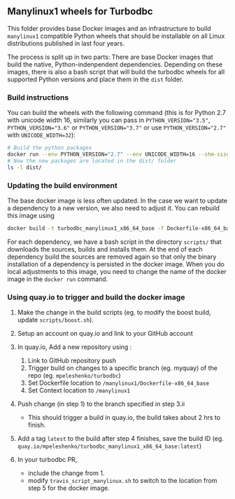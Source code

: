 ## Manylinux1 wheels for Turbodbc

This folder provides base Docker images and an infrastructure to build
`manylinux1` compatible Python wheels that should be installable on all
Linux distributions published in last four years.

The process is split up in two parts: There are base Docker images that build
the native, Python-indenpendent dependencies. Depending on these images, there
is also a bash script that will build the turbodbc wheels for all supported
Python versions and place them in the `dist` folder.

### Build instructions

You can build the wheels with the following
command (this is for Python 2.7 with unicode width 16, similarly you can pass
in `PYTHON_VERSION="3.5"`, `PYTHON_VERSION="3.6"` or `PYTHON_VERSION="3.7"` or
use `PYTHON_VERSION="2.7"` with `UNICODE_WIDTH=32`):

```bash
# Build the python packages
docker run --env PYTHON_VERSION="2.7" --env UNICODE_WIDTH=16 --shm-size=2g --rm -t -i -v $PWD:/io -v $PWD/../../:/turbodbc quay.io/xhochy/turbodbc_manylinux1_x86_64_base:latest /io/build_turbodbc.sh
# Now the new packages are located in the dist/ folder
ls -l dist/
```

### Updating the build environment
The base docker image is less often updated. In the case we want to update
a dependency to a new version, we also need to adjust it. You can rebuild
this image using

```bash
docker build -t turbodbc_manylinux1_x86_64_base -f Dockerfile-x86_64_base .
```

For each dependency, we have a bash script in the directory `scripts/` that
downloads the sources, builds and installs them. At the end of each dependency
build the sources are removed again so that only the binary installation of a
dependency is persisted in the docker image. When you do local adjustments to
this image, you need to change the name of the docker image in the `docker run`
command.

### Using quay.io to trigger and build the docker image

1.  Make the change in the build scripts (eg. to modify the boost build, update `scripts/boost.sh`).

2.  Setup an account on quay.io and link to your GitHub account

3.  In quay.io,  Add a new repository using :

    1.  Link to GitHub repository push
    2.  Trigger build on changes to a specific branch (eg. myquay) of the repo (eg. `mpeleshenko/turbodbc`)
    3.  Set Dockerfile location to `/manylinux1/Dockerfile-x86_64_base`
    4.  Set Context location to `/manylinux1`

4.  Push change (in step 1) to the branch specified in step 3.ii

    *  This should trigger a build in quay.io, the build takes about 2 hrs to finish.

5.  Add a tag `latest` to the build after step 4 finishes, save the build ID (eg. `quay.io/mpeleshenko/turbodbc_manylinux1_x86_64_base:latest`)

6.  In your turbodbc PR,

    *  include the change from 1.
    *  modify `travis_script_manylinux.sh` to switch to the location from step 5 for the docker image.
